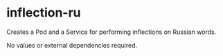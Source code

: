 # inflection-ru

Creates a Pod and a Service for performing inflections on Russian words.

No values or external dependencies required.